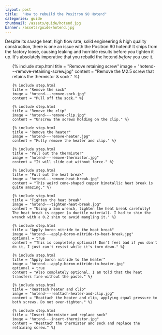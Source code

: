 ```yaml
---
layout: post
title:  "How to rebuild the Positron 90 Hotend"
categories: guide
thumbnail: /assets/guide/hotend.jpg
banner: /assets/guide/hotend.jpg
---
```


Despite its savage heat, high flow rate, solid engineering & high quality construction, there is one an issue with the Positron 90
hotend! It ships from the factory loose, causing leaking and horrible results before you tighten it up. It's absolutely
imperative that you rebuild the hotend _before_ you use it.

<ol class="steps">
    {% include step.html
    title = "Remove retaining screw"
    image = "hotend---remove-retaining-screw.jpg"
    content = "Remove the M2.5 screw that retains the thermistor & sock." %}

    {% include step.html
    title = "Remove the sock"
    image = "hotend---remove-sock.jpg"
    content = "Pull off the sock." %}

    {% include step.html
    title = "Remove the clip"
    image = "hotend---remove-clip.jpg"
    content = "Unscrew the screws holding on the clip." %}

    {% include step.html
    title = "Remove the heater"
    image = "hotend---remove-heater.jpg"
    content = "Fully remove the heater and clip." %}

    {% include step.html
    title = "Pull out the thermister"
    image = "hotend---remove-thermistor.jpg"
    content = "It will slide out without force." %}

    {% include step.html
    title = "Pull out the heat break"
    image = "hotend---remove-heat-break.jpg"
    content = "This weird cone-shaped copper bimetallic heat break is quite amazing." %}

    {% include step.html
    title = "Tighten the heat break"
    image = "hotend---tighten-heat-break.jpg"
    content = "Using a 5mm wrench, tighten the heat break carefully! The heat break is copper (a ductile material). I had to shim the wrench with a 0.2 shim to avoid mangling it." %}

    {% include step.html
    title = "Apply boron nitride to the heat break"
    image = "hotend---apply-boron-nitride-to-heat-break.jpg"
    optional = true
    content = "This is completely optional! Don't feel bad if you don't do it, I just can't resist while it's torn down." %}

    {% include step.html
    title = "Apply boron nitride to the heater"
    image = "hotend---apply-boron-nitride-to-heater.jpg"
    optional = true
    content = "Also completely optional. I am told that the heat transfers fine without the paste." %}

    {% include step.html
    title = "Reattach heater and clip"
    image = "hotend---reattach-heater-and-clip.jpg"
    content = "Reattach the heater and clip, applying equal pressure to both screws. Do not over-tighten." %}

    {% include step.html
    title = "Insert thermistor and replace sock"
    image = "hotend---insert-thermistor.jpg"
    content = "Reattach the thermister and sock and replace the retaining screw." %}
</ol>